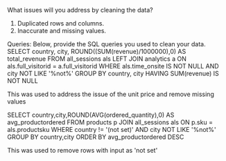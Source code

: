 What issues will you address by cleaning the data?

1. Duplicated rows and columns.
2. Inaccurate and missing values.



Queries:
Below, provide the SQL queries you used to clean your data.
SELECT country, city, ROUND((SUM(revenue)/1000000),0) AS total_revenue
FROM all_sessions als
LEFT JOIN analytics a ON als.full_visitorid = a.full_visitorid
WHERE als.time_onsite IS NOT NULL AND city NOT LIKE '%not%'
GROUP BY country, city
HAVING SUM(revenue) IS NOT NULL

This was used to address the issue of the unit price and remove missing values

SELECT country,city,ROUND(AVG(ordered_quantity),0) AS avg_productordered
FROM products p
JOIN all_sessions als ON p.sku = als.productsku
WHERE country != '(not set)' AND city NOT LIKE '%not%'
GROUP BY country,city
ORDER BY avg_productordered DESC

This was used to remove rows with input as 'not set'
